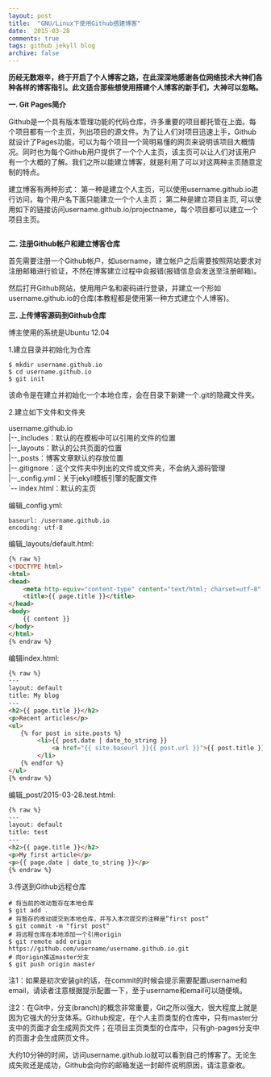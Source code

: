 ```yaml
---
layout: post
title:  "GNU/Linux下使用Github搭建博客"
date:  2015-03-28
comments: true
tags: github jekyll blog
archive: false
---
```


<strong>历经无数艰辛，终于开启了个人博客之路，在此深深地感谢各位网络技术大神们各种各样的博客指引。此文适合那些想使用搭建个人博客的新手们，大神可以忽略。</strong>


<strong>一. Git Pages简介</strong>

Github是一个具有版本管理功能的代码仓库，许多重要的项目都托管在上面。每个项目都有一个主页，列出项目的源文件。为了让人们对项目迅速上手，Github就设计了Pages功能，可以为每个项目一个简明易懂的网页来说明该项目大概情况。同时也为每个Github用户提供了一个个人主页，该主页可以让人们对该用户有一个大概的了解。我们之所以能建立博客，就是利用了可以对这两种主页随意定制的特点。

建立博客有两种形式：
第一种是建立个人主页，可以使用username.github.io进行访问，每个用户名下面只能建立一个个人主页；
第二种是建立项目主页, 可以使用如下的链接访问username.github.io/projectname，每个项目都可以建立一个项目主页。


```
```

<strong>二. 注册Github帐户和建立博客仓库</strong>

首先需要注册一个Github帐户，如username，建立帐户之后需要按照网站要求对注册邮箱进行验证，不然在博客建立过程中会报错(报错信息会发送至注册邮箱)。

然后打开Github网站，使用用户名和密码进行登录，并建立一个形如username.github.io的仓库(本教程都是使用第一种方式建立个人博客)。


<strong>三. 上传博客源码到Github仓库</strong>

博主使用的系统是Ubuntu 12.04

1.建立目录并初始化为仓库

```
$ mkdir username.github.io
$ cd username.github.io
$ git init
```
该命令是在建立并初始化一个本地仓库，会在目录下新建一个.git的隐藏文件夹。


2.建立如下文件和文件夹

username.github.io  
|--\_includes：默认的在模板中可以引用的文件的位置  
|--\_layouts：默认的公共页面的位置  
|--\_posts：博客文章默认的存放位置    
|--.gitignore：这个文件夹中列出的文件或文件夹，不会纳入源码管理  
|--\_config.yml：关于jekyll模板引擎的配置文件  
`-- index.html：默认的主页  

编辑_config.yml:


```
baseurl: /username.github.io
encoding: utf-8
```

编辑_layouts/default.html:

```html
{% raw %}
<!DOCTYPE html>
<html>
<head>
    <meta http-equiv="content-type" content="text/html; charset=utf-8" />
    <title>{{ page.title }}</title>
</head>
<body>
    {{ content }}
</body>
</html>
{% endraw %}
```
编辑index.html:

```html
{% raw %}
---
layout: default
title: My blog
---
<h2>{{ page.title }}</h2>
<p>Recent articles</p>
<ul>
　　{% for post in site.posts %} 
        <li>{{ post.date | date_to_string }} 
            <a href="{{ site.baseurl }}{{ post.url }}">{{ post.title }}</a>
        </li>
　　{% endfor %}
</ul>
{% endraw %}
```

编辑_post/2015-03-28.test.html:

```html
{% raw %}
---
layout: default
title: test
---
<h2>{{ page.title }}</h2>
<p>My first article</p>
<p>{{ page.date | date_to_string }}</p>
{% endraw %}
```

3.传送到Github远程仓库

```
# 将当前的改动暂存在本地仓库
$ git add .
# 将暂存的改动提交到本地仓库，并写入本次提交的注释是”first post“
$ git commit -m "first post"
# 将远程仓库在本地添加一个引用origin
$ git remote add origin https://github.com/username/username.github.io.git
# 向origin推送master分支
$ git push origin master
```

注1：如果是初次安装git的话，在commit的时候会提示需要配置username和email，请读者注意根据提示配置一下，至于username和email可以随便填。

注2：在Git中，分支(branch)的概念非常重要，Git之所以强大，很大程度上就是因为它强大的分支体系。Github规定，在个人主页类型的仓库中，只有master分支中的页面才会生成网页文件；在项目主页类型的仓库中，只有gh-pages分支中的页面才会生成网页文件。
 
大约10分钟的时间，访问username.github.io就可以看到自己的博客了。无论生成失败还是成功，Github会向你的邮箱发送一封邮件说明原因，请注意查收。

